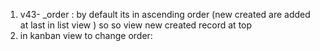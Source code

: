 1. v43- _order : by default its in ascending order (new created are added at last in list view )
so so view new created record at top 
2. in kanban view to change order:
<kanban default_order="id_asc">